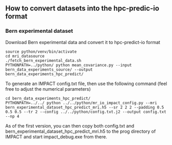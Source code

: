 ## How to convert datasets into the hpc-predic-io format

### Bern experimental dataset

Download Bern experimental data and convert it to hpc-predict-io format
```
source python/venv/bin/activate
cd mri_datasource
./fetch_bern_experimental_data.sh
PYTHONPATH=../python/ python mean_covariance.py --input bern_data_experiments_source/ --output bern_data_experiments_hpc_predict/
```

To generate an IMPACT config.txt file, then use the following command (feel free to adjust the numerical parameters)

```
cd bern_data_experiments_hpc_predict/
PYTHONPATH=../../ python ../../python/mr_io_impact_config.py --mri bern_experimental_dataset_hpc_predict_mri.h5 --sr 2 2 2 --padding 0.5 0.5 0.5 --tr 2 --config ../../python/config.txt.j2 --output config.txt --np 4
```

As of the first version, you can then copy both config.txt and bern_experimental_dataset_hpc_predict_mri.h5 to the prog directory of IMPACT and start impact_debug.exe from there.
